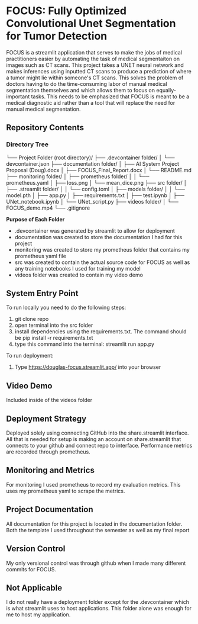 # FOCUS: Fully Optimized Convolutional Unet Segmentation for Tumor Detection

FOCUS is a streamlit application that serves to make the jobs of medical practitioners easier by automating the task of medical segmentaiton on images such as CT scans. This project takes a UNET neural network and makes inferences using inputted CT scans to produce a prediction of where a tumor might lie within someone's CT scans. This solves the problem of doctors having to do the time-consuming labor of manual medical segmentation themselves and which allows them to focus on equally-important tasks. This needs to be emphasized that FOCUS is meant to be a medical diagnostic aid rather than a tool that will replace the need for manual medical segmentation.

## Repository Contents
 
 ### Directory Tree

 └── Project Folder (root directory)/
    ├── .devcontainer folder/
    │   └── devcontainer.json
    ├── documentation folder/
    │   ├── AI System Project Proposal (Doug).docx
    │   ├── FOCUS_Final_Report.docx
    │   └── README.md
    ├── monitoring folder/
    │   ├── prometheus folder/
    │   │   └── prometheus.yaml
    │   ├── loss.png
    │   └── mean_dice.png
    ├── src folder/
    │   ├── .streamlit folder/
    │   │   └── config.toml
    │   ├── models folder/
    │   │   └── model.pth
    │   ├── app.py
    │   ├── requirements.txt
    │   ├── test.ipynb
    │   ├── UNet_notebook.ipynb
    │   └── UNet_script.py
    ├── videos folder/
    │   └── FOCUS_demo.mp4
    └── .gitignore

**Purpose of Each Folder**

* .devcontainer was generated by streamlit to allow for deployment
* documentation was created to store the documentation I had for this project
* monitoring was created to store my prometheus folder that contains my prometheus yaml file
* src was created to contain the actual source code for FOCUS as well as any training notebooks I used for training my model
* videos folder was created to contain my video demo

## System Entry Point

To run locally you need to do the following steps:

1. git clone repo
2. open terminal into the src folder
3. install dependencies using the requirements.txt. The command should be pip install -r requirements.txt
4. type this command into the terminal: streamlit run app.py

To run deployment:

1. Type https://douglas-focus.streamlit.app/ into your browser

## Video Demo

Included inside of the videos folder

## Deployment Strategy

Deployed solely using connecting GitHub into the share.streamlit interface. All that is needed for setup is making an account on share.streamlit that connects to your github and connect repo to interface. Performance metrics are recorded through prometheus.

## Monitoring and Metrics

For monitoring I used prometheus to record my evaluation metrics. This uses my prometheus yaml to scrape the metrics. 

## Project Documentation

All documentation for this project is located in the documentation folder. Both the template I used throughout the semester as well as my final report

## Version Control

My only versional control was through github when I made many different commits for FOCUS.

## Not Applicable

I do not really have a deployment folder except for the .devcontainer which is what streamlit uses to host applications. This folder alone was enough for me to host my application.
